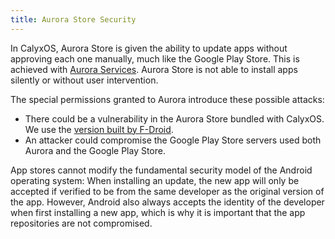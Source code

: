 ```yaml
---
title: Aurora Store Security
---
```


In CalyxOS, Aurora Store is given the ability to update apps without approving each one manually, much like the Google Play Store. This is achieved with [Aurora Services](https://gitlab.com/CalyxOS/platform_packages_apps_AuroraStorePrivilegedExtension). Aurora Store is not able to install apps silently or without user intervention.

The special permissions granted to Aurora introduce these possible attacks:

* There could be a vulnerability in the Aurora Store bundled with CalyxOS. We use the [version built by F-Droid](https://f-droid.org/en/packages/com.aurora.store/).
* An attacker could compromise the Google Play Store servers used both Aurora and the Google Play Store.

App stores cannot modify the fundamental security model of the Android operating system: When installing an update, the new app will only be accepted if verified to be from the same developer as the original version of the app. However, Android also always accepts the identity of the developer when first installing a new app, which is why it is important that the app repositories are not compromised.
